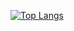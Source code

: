 [![Top Langs](https://github-readme-stats.vercel.app/api/top-langs/?username=tonnamnam&layout=pie)](https://github.com/anuraghazra/github-readme-stats)
